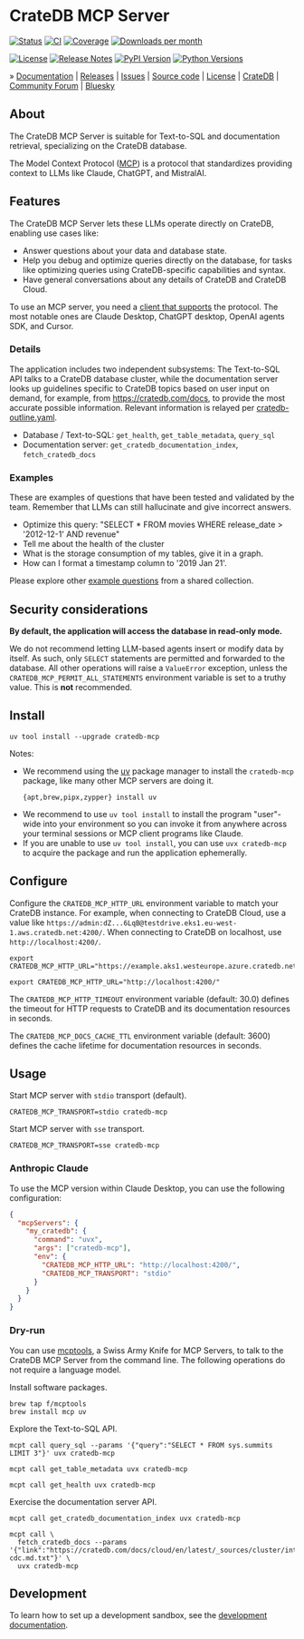 # CrateDB MCP Server

[![Status][badge-status]][project-pypi]
[![CI][badge-ci]][project-ci]
[![Coverage][badge-coverage]][project-coverage]
[![Downloads per month][badge-downloads-per-month]][project-downloads]

[![License][badge-license]][project-license]
[![Release Notes][badge-release-notes]][project-release-notes]
[![PyPI Version][badge-package-version]][project-pypi]
[![Python Versions][badge-python-versions]][project-pypi]

» [Documentation]
| [Releases]
| [Issues]
| [Source code]
| [License]
| [CrateDB]
| [Community Forum]
| [Bluesky]

## About

The CrateDB MCP Server is suitable for Text-to-SQL and documentation retrieval,
specializing on the CrateDB database.

The Model Context Protocol ([MCP]) is a protocol that standardizes providing
context to LLMs like Claude, ChatGPT, and MistralAI.

## Features

The CrateDB MCP Server lets these LLMs operate directly on CrateDB, enabling
use cases like:

- Answer questions about your data and database state.
- Help you debug and optimize queries directly on the database, for tasks
  like optimizing queries using CrateDB-specific capabilities and syntax.
- Have general conversations about any details of CrateDB and CrateDB Cloud.

To use an MCP server, you need a [client that supports] the protocol. The most
notable ones are Claude Desktop, ChatGPT desktop, OpenAI agents SDK, and Cursor.

### Details

The application includes two independent subsystems: The Text-to-SQL API talks
to a CrateDB database cluster, while the documentation server looks up guidelines
specific to CrateDB topics based on user input on demand, for example, from
<https://cratedb.com/docs>, to provide the most accurate possible information.
Relevant information is relayed per [cratedb-outline.yaml].

- Database / Text-to-SQL: `get_health`, `get_table_metadata`, `query_sql`
- Documentation server: `get_cratedb_documentation_index`, `fetch_cratedb_docs`

### Examples

These are examples of questions that have been tested and validated by the team.
Remember that LLMs can still hallucinate and give incorrect answers.

* Optimize this query: "SELECT * FROM movies WHERE release_date > '2012-12-1' AND revenue"
* Tell me about the health of the cluster
* What is the storage consumption of my tables, give it in a graph.
* How can I format a timestamp column to '2019 Jan 21'.

Please explore other [example questions] from a shared collection.

## Security considerations

**By default, the application will access the database in read-only mode.**

We do not recommend letting LLM-based agents insert or modify data by itself.
As such, only `SELECT` statements are permitted and forwarded to the database.
All other operations will raise a `ValueError` exception, unless the
`CRATEDB_MCP_PERMIT_ALL_STATEMENTS` environment variable is set to a
truthy value. This is **not** recommended.

## Install
```shell
uv tool install --upgrade cratedb-mcp
```
Notes:
- We recommend using the [uv] package manager to install the `cratedb-mcp`
  package, like many other MCP servers are doing it.
  ```shell
  {apt,brew,pipx,zypper} install uv
  ```
- We recommend to use `uv tool install` to install the program "user"-wide
  into your environment so you can invoke it from anywhere across your terminal
  sessions or MCP client programs like Claude.
- If you are unable to use `uv tool install`, you can use `uvx cratedb-mcp`
  to acquire the package and run the application ephemerally.

## Configure

Configure the `CRATEDB_MCP_HTTP_URL` environment variable to match your CrateDB instance.
For example, when connecting to CrateDB Cloud, use a value like
`https://admin:dZ...6LqB@testdrive.eks1.eu-west-1.aws.cratedb.net:4200/`.
When connecting to CrateDB on localhost, use `http://localhost:4200/`.
```shell
export CRATEDB_MCP_HTTP_URL="https://example.aks1.westeurope.azure.cratedb.net:4200"
```
```shell
export CRATEDB_MCP_HTTP_URL="http://localhost:4200/"
```

The `CRATEDB_MCP_HTTP_TIMEOUT` environment variable (default: 30.0) defines
the timeout for HTTP requests to CrateDB and its documentation resources
in seconds.

The `CRATEDB_MCP_DOCS_CACHE_TTL` environment variable (default: 3600) defines
the cache lifetime for documentation resources in seconds.

## Usage
Start MCP server with `stdio` transport (default).
```shell
CRATEDB_MCP_TRANSPORT=stdio cratedb-mcp
```
Start MCP server with `sse` transport.
```shell
CRATEDB_MCP_TRANSPORT=sse cratedb-mcp
```

### Anthropic Claude
To use the MCP version within Claude Desktop, you can use the following configuration:

```json
{
  "mcpServers": {
    "my_cratedb": {
      "command": "uvx",
      "args": ["cratedb-mcp"],
      "env": {
        "CRATEDB_MCP_HTTP_URL": "http://localhost:4200/",
        "CRATEDB_MCP_TRANSPORT": "stdio"
      }
    }
  }
}
```

### Dry-run

You can use [mcptools], a Swiss Army Knife for MCP Servers, to talk to the
CrateDB MCP Server from the command line. The following operations do not
require a language model.

Install software packages.
```shell
brew tap f/mcptools
brew install mcp uv
```

Explore the Text-to-SQL API.
```shell
mcpt call query_sql --params '{"query":"SELECT * FROM sys.summits LIMIT 3"}' uvx cratedb-mcp
```
```shell
mcpt call get_table_metadata uvx cratedb-mcp
```
```shell
mcpt call get_health uvx cratedb-mcp
```

Exercise the documentation server API.
```shell
mcpt call get_cratedb_documentation_index uvx cratedb-mcp
```
```shell
mcpt call \
  fetch_cratedb_docs --params '{"link":"https://cratedb.com/docs/cloud/en/latest/_sources/cluster/integrations/mongo-cdc.md.txt"}' \
  uvx cratedb-mcp
```

## Development

To learn how to set up a development sandbox, see the [development documentation](./DEVELOP.md).


[client that supports]: https://modelcontextprotocol.io/clients#feature-support-matrix
[CrateDB]: https://cratedb.com/database
[cratedb-outline.yaml]: https://github.com/crate/about/blob/v0.0.4/src/cratedb_about/outline/cratedb-outline.yaml
[example questions]: https://github.com/crate/about/blob/v0.0.4/src/cratedb_about/query/model.py#L17-L44
[MCP]: https://modelcontextprotocol.io/introduction
[mcptools]: https://github.com/f/mcptools
[uv]: https://docs.astral.sh/uv/

[Bluesky]: https://bsky.app/search?q=cratedb
[Community Forum]: https://community.cratedb.com/
[Documentation]: https://github.com/crate/cratedb-mcp
[Issues]: https://github.com/crate/cratedb-mcp/issues
[License]: https://github.com/crate/cratedb-mcp/blob/main/LICENSE
[managed on GitHub]: https://github.com/crate/cratedb-mcp
[Source code]: https://github.com/crate/cratedb-mcp
[Releases]: https://github.com/surister/cratedb-mcp/releases

[badge-ci]: https://github.com/crate/cratedb-mcp/actions/workflows/tests.yml/badge.svg
[badge-bluesky]: https://img.shields.io/badge/Bluesky-0285FF?logo=bluesky&logoColor=fff&label=Follow%20%40CrateDB
[badge-coverage]: https://codecov.io/gh/crate/cratedb-mcp/branch/main/graph/badge.svg
[badge-downloads-per-month]: https://pepy.tech/badge/cratedb-mcp/month
[badge-license]: https://img.shields.io/github/license/crate/cratedb-mcp
[badge-package-version]: https://img.shields.io/pypi/v/cratedb-mcp.svg
[badge-python-versions]: https://img.shields.io/pypi/pyversions/cratedb-mcp.svg
[badge-release-notes]: https://img.shields.io/github/release/crate/cratedb-mcp?label=Release+Notes
[badge-status]: https://img.shields.io/pypi/status/cratedb-mcp.svg
[project-ci]: https://github.com/crate/cratedb-mcp/actions/workflows/tests.yml
[project-coverage]: https://app.codecov.io/gh/crate/cratedb-mcp
[project-downloads]: https://pepy.tech/project/cratedb-mcp/
[project-license]: https://github.com/crate/cratedb-mcp/blob/main/LICENSE
[project-pypi]: https://pypi.org/project/cratedb-mcp
[project-release-notes]: https://github.com/crate/cratedb-mcp/releases
